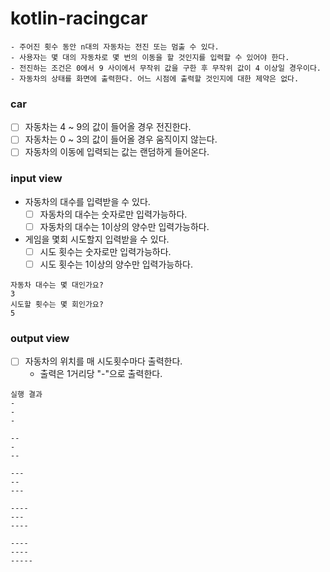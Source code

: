 # kotlin-racingcar

```
- 주어진 횟수 동안 n대의 자동차는 전진 또는 멈출 수 있다.
- 사용자는 몇 대의 자동차로 몇 번의 이동을 할 것인지를 입력할 수 있어야 한다.
- 전진하는 조건은 0에서 9 사이에서 무작위 값을 구한 후 무작위 값이 4 이상일 경우이다.
- 자동차의 상태를 화면에 출력한다. 어느 시점에 출력할 것인지에 대한 제약은 없다.
```

### car
- [ ] 자동차는 4 ~ 9의 값이 들어올 경우 전진한다.
- [ ] 자동차는 0 ~ 3의 값이 들어올 경우 움직이지 않는다.
- [ ] 자동차의 이동에 입력되는 값는 랜덤하게 들어온다.

### input view
- 자동차의 대수를 입력받을 수 있다.
  - [ ] 자동차의 대수는 숫자로만 입력가능하다.
  - [ ] 자동차의 대수는 1이상의 양수만 입력가능하다.
- 게임을 몇회 시도할지 입력받을 수 있다.
  - [ ] 시도 횟수는 숫자로만 입력가능하다.
  - [ ] 시도 횟수는 1이상의 양수만 입력가능하다.
```
자동차 대수는 몇 대인가요?
3
시도할 횟수는 몇 회인가요?
5
```

### output view
- [ ] 자동차의 위치를 매 시도횟수마다 출력한다.
  - 출력은 1거리당 "-"으로 출력한다.
```
실행 결과
-
-
-

--
-
--

---
--
---

----
---
----

----
----
-----
```
